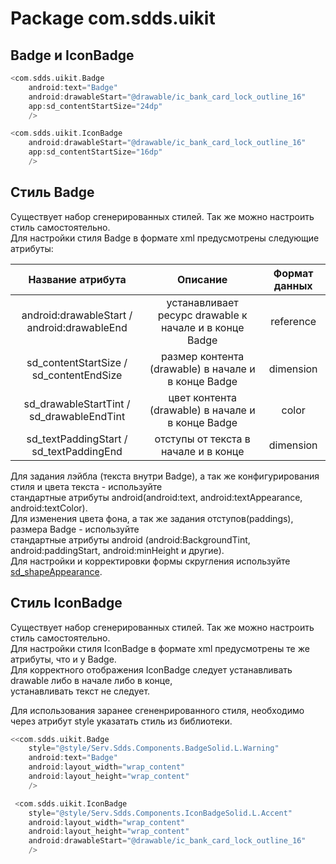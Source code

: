 # Package com.sdds.uikit

## Badge и IconBadge

```kotlin
<com.sdds.uikit.Badge
    android:text="Badge"
    android:drawableStart="@drawable/ic_bank_card_lock_outline_16"
    app:sd_contentStartSize="24dp"
    />

<com.sdds.uikit.IconBadge
    android:drawableStart="@drawable/ic_bank_card_lock_outline_16"
    app:sd_contentStartSize="16dp"
    />
```

## Стиль Badge

Существует набор сгенерированных стилей. Так же можно настроить стиль самостоятельно.  
Для настройки стиля Badge в формате xml предусмотрены следующие атрибуты:

|Название атрибута|Описание|Формат данных|
|:-:|:-:|:-:|
|android:drawableStart / android:drawableEnd|устанавливает ресурс drawable к начале и в конце Badge|reference|
|sd_contentStartSize / sd_contentEndSize|размер контента (drawable) в начале и в конце Badge|dimension|
|sd_drawableStartTint / sd_drawableEndTint|цвет контента (drawable) в начале и в конце Badge|color|
|sd_textPaddingStart / sd_textPaddingEnd|отступы от текста в  начале и в конце|dimension|

Для задания лэйбла (текста внутри Badge), а так же конфигурирования стиля и цвета текста - используйте  
стандартные атрибуты android(android:text, android:textAppearance, android:textColor).  
Для изменения цвета фона, а так же задания отступов(paddings), размера Badge - используйте  
стандартные атрибуты android (android:BackgroundTint, android:paddingStart, android:minHeight и другие).  
Для настройки и корректировки формы скругления используйте [sd_shapeAppearance](./ShapeAppearance.md#sd_shapeappearance).  

## Стиль IconBadge

Существует набор сгенерированных стилей. Так же можно настроить стиль самостоятельно.  
Для настройки стиля IconBadge в формате xml предусмотрены те же атрибуты, что и у Badge.  
Для корректного отображения IconBadge следует устанавливать drawable либо в начале либо в конце,  
устанавливать текст не следует.

Для использования заранее сгененрированного стиля, необходимо через атрибут style указатать стиль из библиотеки.

```kotlin
<<com.sdds.uikit.Badge
    style="@style/Serv.Sdds.Components.BadgeSolid.L.Warning"
    android:text="Badge"
    android:layout_width="wrap_content"
    android:layout_height="wrap_content"
    />

 <com.sdds.uikit.IconBadge
    style="@style/Serv.Sdds.Components.IconBadgeSolid.L.Accent"
    android:layout_width="wrap_content"
    android:layout_height="wrap_content"
    android:drawableStart="@drawable/ic_bank_card_lock_outline_16"
    />
```
